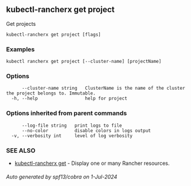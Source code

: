 ## kubectl-rancherx get project

Get projects

```
kubectl-rancherx get project [flags]
```

### Examples

```
kubectl rancherx get project [--cluster-name] [projectName]
```

### Options

```
      --cluster-name string   ClusterName is the name of the cluster the project belongs to. Immutable.
  -h, --help                  help for project
```

### Options inherited from parent commands

```
      --log-file string   print logs to file
      --no-color          disable colors in logs output
  -v, --verbosity int     level of log verbosity
```

### SEE ALSO

* [kubectl-rancherx get](kubectl-rancherx_get.md)	 - Display one or many Rancher resources.

###### Auto generated by spf13/cobra on 1-Jul-2024
